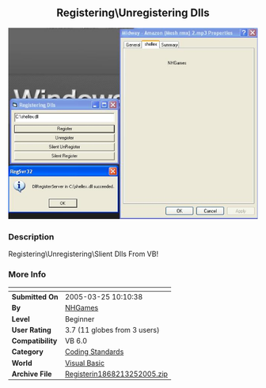 ﻿<div align="center">

## Registering\\Unregistering Dlls

<img src="PIC20053252214481360.JPG">
</div>

### Description

Registering\Unregistering\Slient Dlls From VB!
 
### More Info
 


<span>             |<span>
---                |---
**Submitted On**   |2005-03-25 10:10:38
**By**             |[NHGames](https://github.com/Planet-Source-Code/PSCIndex/blob/master/ByAuthor/nhgames.md)
**Level**          |Beginner
**User Rating**    |3.7 (11 globes from 3 users)
**Compatibility**  |VB 6\.0
**Category**       |[Coding Standards](https://github.com/Planet-Source-Code/PSCIndex/blob/master/ByCategory/coding-standards__1-43.md)
**World**          |[Visual Basic](https://github.com/Planet-Source-Code/PSCIndex/blob/master/ByWorld/visual-basic.md)
**Archive File**   |[Registerin1868213252005\.zip](https://github.com/Planet-Source-Code/nhgames-registering-unregistering-dlls__1-59646/archive/master.zip)








